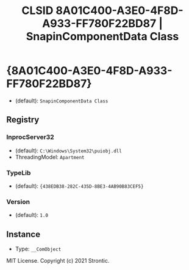 ﻿---
title: "CLSID 8A01C400-A3E0-4F8D-A933-FF780F22BD87 | SnapinComponentData Class"
excerpt: What is COM-Object CLSID 8A01C400-A3E0-4F8D-A933-FF780F22BD87?
---

# {8A01C400-A3E0-4F8D-A933-FF780F22BD87}

* (default): `SnapinComponentData Class`

## Registry


### InprocServer32

* (default): `C:\Windows\System32\puiobj.dll`
* ThreadingModel: `Apartment`

### TypeLib

* (default): `{438EDB38-282C-435D-8BE3-4AB90B83CEF5}`

### Version

* (default): `1.0`

## Instance

* Type: `__ComObject`

MIT License. Copyright (c) 2021 Strontic.


